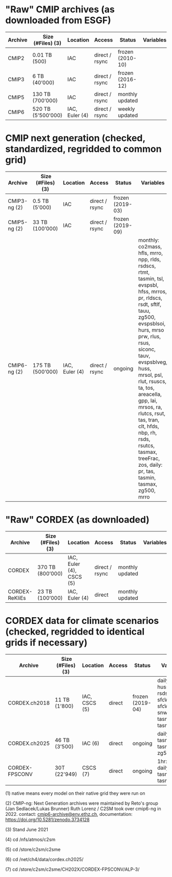 # "Raw" CMIP archives (as downloaded from ESGF)

| Archive   | Size (#Files) (3)   |	Location 	     | Access          | Status           |	Variables  |	Resolution |
| --------- | ------------------- | -------------- | ----------------|------------------|------------| -----------|
| CMIP2     |	0.01 TB (500)       |	IAC            |	direct / rsync | frozen (2010-10) |	           | native (1) |
| CMIP3     |	6 TB (40’000)       |	IAC            |	direct / rsync | frozen (2016-12) |	           | native |
| CMIP5     | 130 TB (700’000)    | IAC            |  direct / rsync | monthly updated  |	           | native |
| CMIP6     |	520 TB (5’500’000)  | IAC, Euler (4) |  direct / rsync | weekly updated   |	           | native |

# CMIP next generation (checked, standardized, regridded to common grid)

| Archive   | Size (#Files) (3)   |	Location 	     | Access          | Status           |	Variables  |	Resolution |
| --------- | ------------------- | -------------- | ----------------|------------------|------------| -----------|
| CMIP3-ng (2) | 0.5 TB (5’000)   |	IAC 	         | direct / rsync  | frozen (2019-03) | 	  	     | native and 2.5°x2.5° |
| CMIP5-ng (2) | 33 TB (100’000)  | IAC            | direct / rsync  | frozen (2019-09) |  	         | native and 2.5°x2.5° |
| CMIP6-ng (2) | 175 TB (500’000) | IAC, Euler (4) | direct / rsync  | ongoing          |	monthly: co2mass, hfls, mrro, npp, rlds, rsdscs, rtmt, tasmin, tsl, evspsbl, hfss, mrros, pr, rldscs, rsdt, sftlf, tauu, zg500, evspsblsoi, hurs, mrso prw, rlus, rsus, siconc, tauv, evspsblveg, huss, mrsol, psl, rlut, rsuscs, ta, tos, areacella, gpp, lai, mrsos, ra, rlutcs, rsut, tas, tran, clt, hfds, nbp, rh, rsds, rsutcs, tasmax, treeFrac, zos, daily: pr, tas, tasmin, tasmax, zg500, mrro |	native and 2.5°x2.5° |

# "Raw" CORDEX (as downloaded)

| Archive   | Size (#Files) (3)   |	Location 	     | Access          | Status           |	Variables  |	Resolution |
| --------- | ------------------- | -------------- | ----------------|------------------|------------| -----------|
| CORDEX    |	370 TB (800’000) 	  | IAC, Euler (4), CSCS (5) | direct / rsync | monthly updated | | 0.44° and 0.11° |
| CORDEX-ReKliEs | 23 TB (100’000) | IAC, Euler (4)          | direct         |	monthly updated |	|  	0.11° |

# CORDEX data for climate scenarios (checked, regridded to identical grids if necessary)

| Archive   | Size (#Files) (3)   |	Location 	     | Access          | Status           |	Variables  |	Resolution |
| --------- | ------------------- | -------------- | ----------------|------------------|------------| -----------|
| CORDEX.ch2018 |	11 TB (1’800) |	IAC, CSCS (5) |	direct |	frozen (2019-04) |	daily: hurs, huss, pr, rsds, sfcWind, sfcWindmax, snw, tas, tasmax, tasmin |	0.44° and 0.11° |
| CORDEX.ch2025 |	46 TB (3’500) |	IAC (6) |	direct 	| ongoing |	daily: pr, tas, tasmax, tasmin, zg500 |	0.44° and 0.11° |
| CORDEX-FPSCONV |	30T (22'949) |	CSCS (7) |	direct |	ongoing |	1hr: pr, tas, daily: pr, tas, tasmax, tasmin |	2-3km  |

(1) native means every model on their native grid they were run on

(2) CMIP-ng: Next Generation archives were maintained by Reto's group (Jan Sedlacek/Lukas Brunner)
Ruth Lorenz / C2SM took over cmip6-ng in 2022. contact: cmip6-archive@env.ethz.ch, documentation: https://doi.org/10.5281/zenodo.3734128

(3) Stand June 2021

(4) cd /nfs/atmos/c2sm

(5) cd /store/c2sm/c2sme

(6) cd /net/ch4/data/cordex.ch2025/

(7) cd /store/c2sm/c2sme/CH202X/CORDEX-FPSCONV/ALP-3/ 
